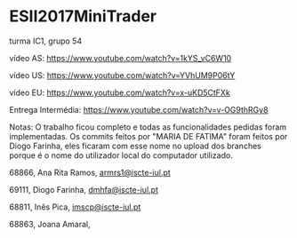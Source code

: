 # ESII2017MiniTrader

turma IC1, grupo 54

vídeo AS: https://www.youtube.com/watch?v=1kYS_vC6W10

vídeo US: https://www.youtube.com/watch?v=YVhUM9P06tY

vídeo EU: https://www.youtube.com/watch?v=x-uKD5CtFXk

Entrega Intermédia: https://www.youtube.com/watch?v=v-OG9thRGy8

Notas: O trabalho ficou completo e todas as funcionalidades pedidas
foram implementadas. Os commits feitos por "MARIA DE FATIMA" foram 
feitos por Diogo Farinha, eles ficaram com esse nome no upload dos branches 
porque é o nome do utilizador local do computador utilizado.

68866, Ana Rita Ramos, armrs1@iscte-iul.pt

69111, Diogo Farinha, dmhfa@iscte-iul.pt

68811, Inês Pica, imscp@iscte-iul.pt

68863, Joana Amaral, 
